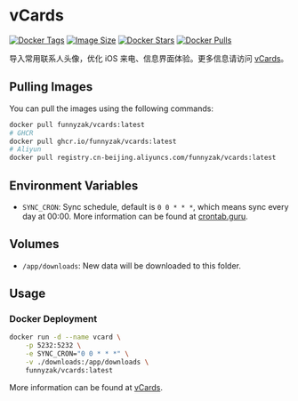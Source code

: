 # vCards

[![Docker Tags](https://img.shields.io/docker/v/funnyzak/vCards?sort=semver&style=flat-square)](https://hub.docker.com/r/funnyzak/vCards/)
[![Image Size](https://img.shields.io/docker/image-size/funnyzak/vCards)](https://hub.docker.com/r/funnyzak/vCards/)
[![Docker Stars](https://img.shields.io/docker/stars/funnyzak/vCards.svg?style=flat-square)](https://hub.docker.com/r/funnyzak/vCards/)
[![Docker Pulls](https://img.shields.io/docker/pulls/funnyzak/vCards.svg?style=flat-square)](https://hub.docker.com/r/funnyzak/vCards/)

导入常用联系人头像，优化 iOS 来电、信息界面体验。更多信息请访问 [vCards](https://github.com/metowolf/vCards)。

## Pulling Images

You can pull the images using the following commands:

```bash
docker pull funnyzak/vcards:latest
# GHCR 
docker pull ghcr.io/funnyzak/vcards:latest
# Aliyun
docker pull registry.cn-beijing.aliyuncs.com/funnyzak/vcards:latest
```

## Environment Variables

- `SYNC_CRON`: Sync schedule, default is `0 0 * * *`, which means sync every day at 00:00. More information can be found at [crontab.guru](https://crontab.guru/).

## Volumes

- `/app/downloads`: New data will be downloaded to this folder.

## Usage

### Docker Deployment

```bash
docker run -d --name vcard \
    -p 5232:5232 \
    -e SYNC_CRON="0 0 * * *" \
    -v ./downloads:/app/downloads \
    funnyzak/vcards:latest
```

More information can be found at [vCards](https://github.com/metowolf/vCards).